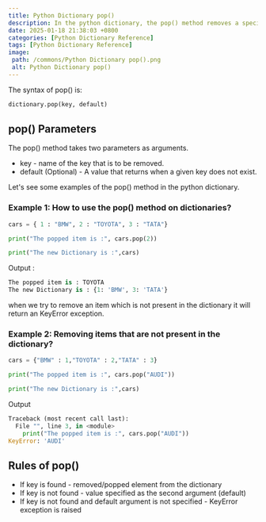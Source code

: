```yaml
---
title: Python Dictionary pop()
description: In the python dictionary, the pop() method removes a specific item from the dictionary and returns the value of the given item.
date: 2025-01-18 21:38:03 +0800
categories: [Python Dictionary Reference]
tags: [Python Dictionary Reference]
image:
 path: /commons/Python Dictionary pop().png
 alt: Python Dictionary pop()
---
```


The syntax of pop() is:

```python
dictionary.pop(key, default)

```

## pop() Parameters 

The pop() method takes two parameters as arguments.

* key \- name of the key that is to be removed.  
* default (Optional) \- A value that returns when a given key does not exist.

Let's see some examples of the pop() method in the python dictionary.

### Example 1: How to use the pop() method on dictionaries?

```python
cars = { 1 : "BMW", 2 : "TOYOTA", 3 : "TATA"}

print("The popped item is :", cars.pop(2))

print("The new Dictionary is :",cars)

```
Output : 

```python
The popped item is : TOYOTA
The new Dictionary is : {1: 'BMW', 3: 'TATA'}

```

when we try to remove an item which is not present in the dictionary it will return an KeyError exception.

### Example 2: Removing items that are not present in the dictionary?

```python
cars = {"BMW" : 1,"TOYOTA" : 2,"TATA" : 3}

print("The popped item is :", cars.pop("AUDI"))

print("The new Dictionary is :",cars)

```

<script type="text/javascript">
	atOptions = {
		'key' : 'f934c5057f4cfe34762901514605d248',
		'format' : 'iframe',
		'height' : 180,
		'width' : 800,
		'params' : {}
	};
</script>
<script type="text/javascript" src="//www.highperformanceformat.com/f934c5057f4cfe34762901514605d248/invoke.js"></script>
Output

```python
Traceback (most recent call last):
  File "", line 3, in <module>
    print("The popped item is :", cars.pop("AUDI"))
KeyError: 'AUDI'

```

<script type="text/javascript">
	atOptions = {
		'key' : 'f934c5057f4cfe34762901514605d248',
		'format' : 'iframe',
		'height' : 180,
		'width' : 800,
		'params' : {}
	};
</script>
<script type="text/javascript" src="//www.highperformanceformat.com/f934c5057f4cfe34762901514605d248/invoke.js"></script>
## Rules of pop()

<script type="text/javascript">
	atOptions = {
		'key' : 'f934c5057f4cfe34762901514605d248',
		'format' : 'iframe',
		'height' : 180,
		'width' : 800,
		'params' : {}
	};
</script>
<script type="text/javascript" src="//www.highperformanceformat.com/f934c5057f4cfe34762901514605d248/invoke.js"></script>
* If key is found \- removed/popped element from the dictionary  
* If key is not found \- value specified as the second argument (default)  
* If key is not found and default argument is not specified \- KeyError exception is raised